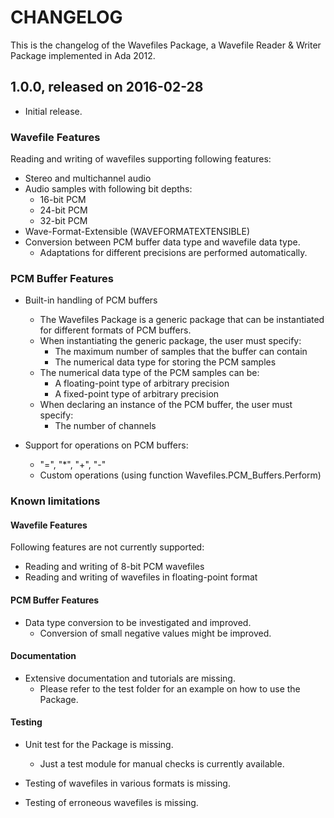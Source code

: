 # CHANGELOG

This is the changelog of the Wavefiles Package, a Wavefile Reader & Writer
Package implemented in Ada 2012.

## 1.0.0, released on 2016-02-28

* Initial release.

### Wavefile Features

Reading and writing of wavefiles supporting following features:

- Stereo and multichannel audio
- Audio samples with following bit depths:
    - 16-bit PCM
    - 24-bit PCM
    - 32-bit PCM
- Wave-Format-Extensible (WAVEFORMATEXTENSIBLE)
- Conversion between PCM buffer data type and wavefile data type.
     - Adaptations for different precisions are performed automatically.

### PCM Buffer Features

- Built-in handling of PCM buffers
    - The Wavefiles Package is a generic package that can be instantiated for
      different formats of PCM buffers.
    - When instantiating the generic package, the user must specify:
        - The maximum number of samples that the buffer can contain
        - The numerical data type for storing the PCM samples
    - The numerical data type of the PCM samples can be:
        - A floating-point type of arbitrary precision
        - A fixed-point type of arbitrary precision
    - When declaring an instance of the PCM buffer, the user must specify:
        - The number of channels

- Support for operations on PCM buffers:
    - "=", "*", "+", "-"
    - Custom operations (using function Wavefiles.PCM_Buffers.Perform)

### Known limitations

#### Wavefile Features

Following features are not currently supported:

- Reading and writing of 8-bit PCM wavefiles
- Reading and writing of wavefiles in floating-point format

#### PCM Buffer Features

- Data type conversion to be investigated and improved.
    - Conversion of small negative values might be improved.

#### Documentation

- Extensive documentation and tutorials are missing.
    - Please refer to the test folder for an example on how to use the Package.

#### Testing

- Unit test for the Package is missing.
    - Just a test module for manual checks is currently available.

- Testing of wavefiles in various formats is missing.
- Testing of erroneous wavefiles is missing.
